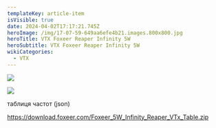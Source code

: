 ```yaml
---
templateKey: article-item
isVisible: true
date: 2024-04-02T17:17:21.745Z
heroImage: /img/17-07-59-649aa6efe4b21.images.800x800.jpg
heroTitle: VTX Foxeer Reaper Infinity 5W
heroSubtitle: VTX Foxeer Reaper Infinity 5W
wikiCategories:
  - VTX
---
```

![](/img/17-07-59-649aa6efe4b21.images.800x800.jpg)

![](/img/foxeer5w.jpg)

т﻿аблиця частот (json)

https://download.foxeer.com/Foxeer_5W_Infinity_Reaper_VTx_Table.zip

![]()